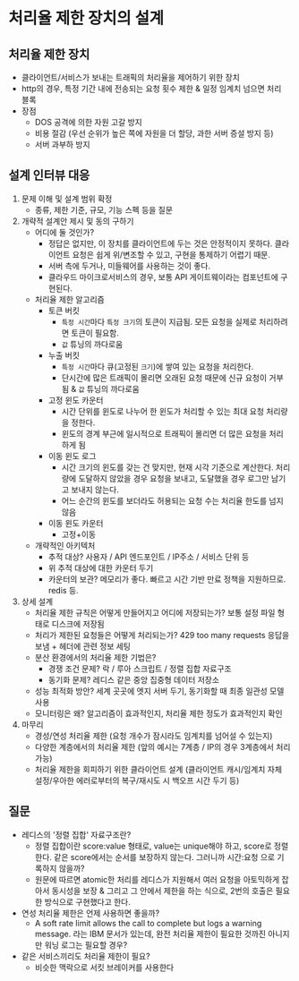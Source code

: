# 처리율 제한 장치의 설계

## 처리율 제한 장치
- 클라이언트/서비스가 보내는 트래픽의 처리율을 제어하기 위한 장치
- http의 경우, 특정 기간 내에 전송되는 요청 횟수 제한 & 일정 임계치 넘으면 처리 블록
- 장점
    * DOS 공격에 의한 자원 고갈 방지
    * 비용 절감 (우선 순위가 높은 쪽에 자원을 더 할당, 과한 서버 증설 방지 등)
    * 서버 과부하 방지

## 설계 인터뷰 대응
1. 문제 이해 및 설계 범위 확정
    * 종류, 제한 기준, 규모, 기능 스펙 등을 질문
2. 개략적 설계안 제시 및 동의 구하기
    * 어디에 둘 것인가?
        + 정답은 없지만, 이 장치를 클라이언트에 두는 것은 안정적이지 못하다. 클라이언트 요청은 쉽게 위/변조할 수 있고, 구현을 통제하기 어렵기 때문.
        + 서버 측에 두거나, 미들웨어를 사용하는 것이 좋다.
        + 클라우드 마이크로서비스의 경우, 보통 API 게이트웨이라는 컴포넌트에 구현된다.
    * 처리율 제한 알고리즘
        + 토큰 버킷
            - `특정 시간`마다 `특정 크기`의 토큰이 지급됨. 모든 요청을 실제로 처리하려면 토큰이 필요함.
            - `값` 튜닝의 까다로움
        + 누출 버킷
            - `특정 시간`마다 큐(고정된 `크기`)에 쌓여 있는 요청을 처리한다.
            - 단시간에 많은 트래픽이 몰리면 오래된 요청 때문에 신규 요청이 거부됨 & `값` 튜닝의 까다로움
        + 고정 윈도 카운터
            - 시간 단위를 윈도로 나누어 한 윈도가 처리할 수 있는 최대 요청 처리량을 정한다.
            - 윈도의 경계 부근에 일시적으로 트래픽이 몰리면 더 많은 요청을 처리하게 됨
        + 이동 윈도 로그
            - 시간 크기의 윈도를 갖는 건 맞지만, 현재 시각 기준으로 계산한다. 처리량에 도달하지 않았을 경우 요청을 보내고, 도달했을 경우 로그만 남기고 보내지 않는다.
            - 어느 순간의 윈도를 보더라도 허용되는 요청 수는 처리율 한도를 넘지 않음
        + 이동 윈도 카운터
            - 고정+이동
    * 개략적인 아키텍처
        + 추적 대상? 사용자 / API 엔드포인트 / IP주소 / 서비스 단위 등
        + 위 추적 대상에 대한 카운터 두기
        + 카운터의 보관? 메모리가 좋다. 빠르고 시간 기반 만료 정책을 지원하므로. redis 등.
3. 상세 설계
    * 처리율 제한 규칙은 어떻게 만들어지고 어디에 저장되는가? 보통 설정 파일 형태로 디스크에 저장됨
    * 처리가 제한된 요청들은 어떻게 처리되는가? 429 too many requests 응답을 보냄 + 헤더에 관련 정보 세팅
    * 분산 환경에서의 처리율 제한 기법은?
        + 경쟁 조건 문제? 락 / 루아 스크립트 / 정렬 집합 자료구조
        + 동기화 문제? 레디스 같은 중앙 집중형 데이터 저장소
    * 성능 최적화 방안? 세계 곳곳에 엣지 서버 두기, 동기화할 때 최종 일관성 모델 사용
    * 모니터링은 왜? 알고리즘이 효과적인지, 처리율 제한 정도가 효과적인지 확인
4. 마무리
    * 경성/연성 처리율 제한 (요청 개수가 잠시라도 임계치를 넘어설 수 있는지)
    * 다양한 계층에서의 처리율 제한 (앞의 예시는 7계층 / IP의 경우 3계층에서 처리 가능)
    * 처리율 제한을 회피하기 위한 클라이언트 설계 (클라이언트 캐시/임계치 자체 설정/우아한 에러로부터의 복구/재시도 시 백오프 시간 두기 등)


## 질문
- 레디스의 '정렬 집합' 자료구조란? 
    * 정렬 집합이란 score:value 형태로, value는 unique해야 하고, score로 정렬한다. 같은 score에서는 순서를 보장하지 않는다. 그러니까 시간:요청 으로 기록하지 않을까?
    * 원문에 따르면 atomic한 처리를 레디스가 지원해서 여러 요청을 아토믹하게 잡아서 동시성을 보장 & 그리고 그 안에서 제한을 하는 식으로, 2번의 호출은 필요한 방식으로 구현했다고 한다.
- 연성 처리율 제한은 언제 사용하면 좋을까?
    * A soft rate limit allows the call to complete but logs a warning message. 라는 IBM 문서가 있는데, 완전 처리율 제한이 필요한 것까진 아니지만 워닝 로그는 필요할 경우?
- 같은 서비스끼리도 처리율 제한이 필요?
    * 비슷한 맥락으로 서킷 브레이커를 사용한다